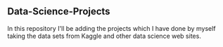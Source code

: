 ## Data-Science-Projects ##
In this repository I'll be adding the projects which I have done by myself taking the data sets from Kaggle and other data science web sites.      
 
